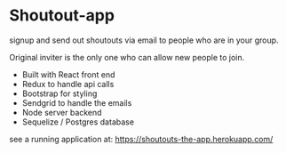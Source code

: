 # Shoutout-app

signup and send out shoutouts via email to people who are in your group.

Original inviter is the only one who can allow new people to join.

* Built with React front end
* Redux to handle api calls
* Bootstrap for styling
* Sendgrid to handle the emails
* Node server backend
* Sequelize / Postgres database

see a running application at:
https://shoutouts-the-app.herokuapp.com/
